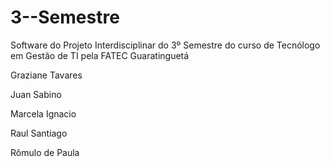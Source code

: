 # 3--Semestre
Software do Projeto Interdisciplinar do 3º Semestre do curso de Tecnólogo em Gestão de TI pela FATEC Guaratinguetá


Graziane Tavares


Juan Sabino


Marcela Ignacio


Raul Santiago


Rômulo de Paula



